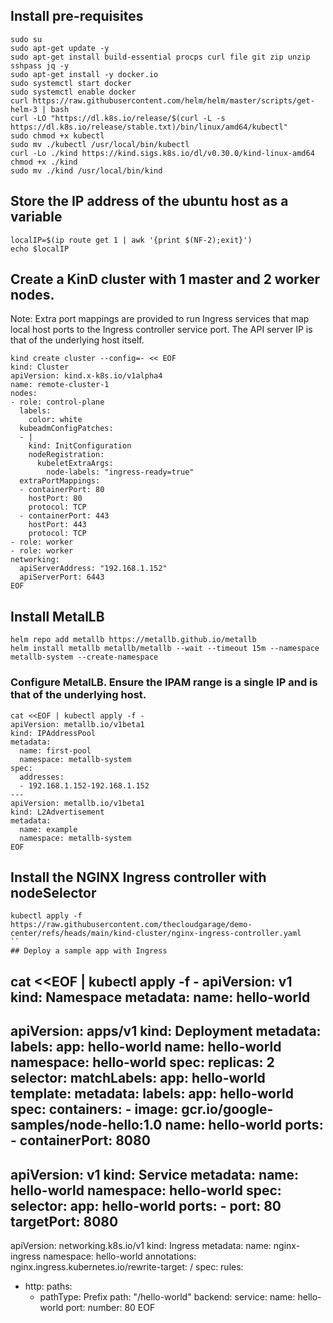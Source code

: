 ## Install pre-requisites
```
sudo su
sudo apt-get update -y
sudo apt-get install build-essential procps curl file git zip unzip sshpass jq -y
sudo apt-get install -y docker.io
sudo systemctl start docker
sudo systemctl enable docker
curl https://raw.githubusercontent.com/helm/helm/master/scripts/get-helm-3 | bash
curl -LO "https://dl.k8s.io/release/$(curl -L -s https://dl.k8s.io/release/stable.txt)/bin/linux/amd64/kubectl"
sudo chmod +x kubectl
sudo mv ./kubectl /usr/local/bin/kubectl
curl -Lo ./kind https://kind.sigs.k8s.io/dl/v0.30.0/kind-linux-amd64
chmod +x ./kind
sudo mv ./kind /usr/local/bin/kind
```
## Store the IP address of the ubuntu host as a variable
```
localIP=$(ip route get 1 | awk '{print $(NF-2);exit}')
echo $localIP
```
## Create a KinD cluster with 1 master and 2 worker nodes. 
Note: Extra port mappings are provided to run Ingress services that map local host ports to the Ingress controller service port. The API server IP is that of the underlying host itself.
```
kind create cluster --config=- << EOF
kind: Cluster
apiVersion: kind.x-k8s.io/v1alpha4
name: remote-cluster-1
nodes:
- role: control-plane
  labels:
    color: white
  kubeadmConfigPatches:
  - |
    kind: InitConfiguration
    nodeRegistration:
      kubeletExtraArgs:
        node-labels: "ingress-ready=true"
  extraPortMappings:
  - containerPort: 80
    hostPort: 80
    protocol: TCP
  - containerPort: 443
    hostPort: 443
    protocol: TCP
- role: worker
- role: worker
networking:
  apiServerAddress: "192.168.1.152"
  apiServerPort: 6443
EOF
```
## Install MetalLB
```
helm repo add metallb https://metallb.github.io/metallb
helm install metallb metallb/metallb --wait --timeout 15m --namespace metallb-system --create-namespace
```
### Configure MetalLB. Ensure the IPAM range is a single IP and is that of the underlying host.
```
cat <<EOF | kubectl apply -f -
apiVersion: metallb.io/v1beta1
kind: IPAddressPool
metadata:
  name: first-pool
  namespace: metallb-system
spec:
  addresses:
  - 192.168.1.152-192.168.1.152
---
apiVersion: metallb.io/v1beta1
kind: L2Advertisement
metadata:
  name: example
  namespace: metallb-system
EOF
```
## Install the NGINX Ingress controller with nodeSelector
```
kubectl apply -f https://raw.githubusercontent.com/thecloudgarage/demo-center/refs/heads/main/kind-cluster/nginx-ingress-controller.yaml
``
## Deploy a sample app with Ingress
```
cat <<EOF | kubectl apply -f -
apiVersion: v1
kind: Namespace
metadata:
  name: hello-world
---
apiVersion: apps/v1
kind: Deployment
metadata:
  labels:
    app: hello-world
  name: hello-world
  namespace: hello-world
spec:
  replicas: 2
  selector:
    matchLabels:
      app: hello-world
  template:
    metadata:
      labels:
        app: hello-world
    spec:
      containers:
      - image: gcr.io/google-samples/node-hello:1.0
        name: hello-world
        ports:
        - containerPort: 8080
---
apiVersion: v1
kind: Service
metadata:
  name: hello-world
  namespace: hello-world
spec:
  selector:
    app: hello-world
  ports:
    - port: 80
      targetPort: 8080
---
apiVersion: networking.k8s.io/v1
kind: Ingress
metadata:
  name: nginx-ingress
  namespace: hello-world
  annotations:
    nginx.ingress.kubernetes.io/rewrite-target: /
spec:
  rules:
  - http:
      paths:
      - pathType: Prefix
        path: "/hello-world"
        backend:
          service:
            name: hello-world
            port:
              number: 80
EOF
```

